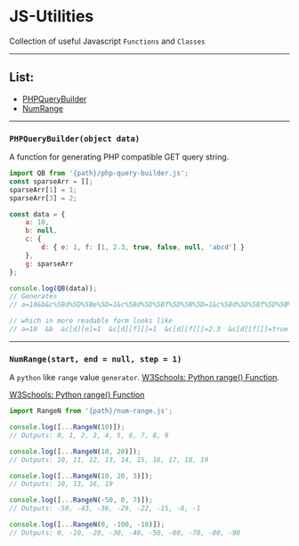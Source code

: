 # JS-Utilities

Collection of useful Javascript `Functions` and `Classes`

---

## List:
- [PHPQueryBuilder](#phpquerybuilderobject-data)
- [NumRange](#numrangestart-end--null-step--1)

---

### `PHPQueryBuilder(object data)`

A function for generating PHP compatible GET query string.

```javascript
import QB from '{path}/php-query-builder.js';
const sparseArr = [];
sparseArr[1] = 1;
sparseArr[3] = 2;

const data = {
	a: 10,
	b: null,
	c: {
		d: { e: 1, f: [1, 2.3, true, false, null, 'abcd'] }
	},
	g: sparseArr
};

console.log(QB(data));
// Generates
// a=10&b&c%5Bd%5D%5Be%5D=1&c%5Bd%5D%5Bf%5D%5B%5D=1&c%5Bd%5D%5Bf%5D%5B%5D=2.3&c%5Bd%5D%5Bf%5D%5B%5D=true&c%5Bd%5D%5Bf%5D%5B%5D=false&c%5Bd%5D%5Bf%5D%5B%5D&c%5Bd%5D%5Bf%5D%5B%5D=abcd&g%5B1%5D=1&g%5B3%5D=2

// which in more readable form looks like
// a=10  &b  &c[d][e]=1  &c[d][f][]=1  &c[d][f][]=2.3  &c[d][f][]=true  &c[d][f][]=false  &c[d][f][]  &c[d][f][]=abcd  &g[1]=1  &g[3]=2
```
---

### `NumRange(start, end = null, step = 1)`
A `python` like `range` value `generator`.
[W3Schools: Python range() Function](https://www.w3schools.com/python/ref_func_range.asp).

<a href="https://www.w3schools.com/python/ref_func_range.asp" target="_blank">W3Schools: Python range() Function</a>
```javascript
import RangeN from '{path}/num-range.js';

console.log([...RangeN(10)]);
// Outputs: 0, 1, 2, 3, 4, 5, 6, 7, 8, 9

console.log([...RangeN(10, 20)]);
// Outputs: 10, 11, 12, 13, 14, 15, 16, 17, 18, 19

console.log([...RangeN(10, 20, 3)]);
// Outputs: 10, 13, 16, 19

console.log([...RangeN(-50, 0, 7)]);
// Outputs: -50, -43, -36, -29, -22, -15, -8, -1

console.log([...RangeN(0, -100, -10)]);
// Outputs: 0, -10, -20, -30, -40, -50, -60, -70, -80, -90

```